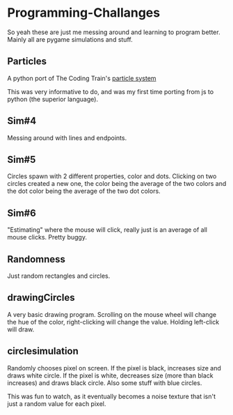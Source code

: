 # Programming-Challanges
So yeah these are just me messing around and learning to program better. Mainly all are pygame simulations and stuff.

## Particles
A python port of The Coding Train's [particle system](https://www.youtube.com/watch?v=UcdigVaIYAk)

This was very informative to do, and was my first time porting from js to python (the superior language).

## Sim#4
Messing around with lines and endpoints.

## Sim#5
Circles spawn with 2 different properties, color and dots. Clicking on two circles created a new one, the color being the average of the two colors and the dot color being the average of the two dot colors.

## Sim#6
"Estimating" where the mouse will click, really just is an average of all mouse clicks. Pretty buggy.

## Randomness
Just random rectangles and circles.

## drawingCircles
A very basic drawing program. Scrolling on the mouse wheel will change the hue of the color, right-clicking will change the value. Holding left-click will draw.

## circlesimulation
Randomly chooses pixel on screen. If the pixel is black, increases size and draws white circle. If the pixel is white, decreases size (more than black increases) and draws black circle. Also some stuff with blue circles.

This was fun to watch, as it eventually becomes a noise texture that isn't just a random value for each pixel.